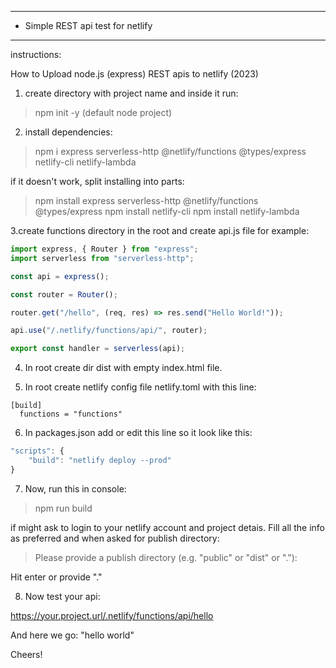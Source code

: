 ************************************
* Simple REST api test for netlify 
************************************

instructions:

How to Upload node.js (express) REST apis to netlify (2023)

1. create directory with project name and inside it run:
>npm init -y (default node project)

2. install dependencies:
>npm i express serverless-http @netlify/functions @types/express netlify-cli netlify-lambda

if it doesn't work, split installing into parts:
>npm install express serverless-http @netlify/functions @types/express 
>npm install netlify-cli
>npm install netlify-lambda

3.create functions directory in the root and create api.js file for example:


```javascript
import express, { Router } from "express";
import serverless from "serverless-http";

const api = express();

const router = Router();

router.get("/hello", (req, res) => res.send("Hello World!"));

api.use("/.netlify/functions/api/", router);

export const handler = serverless(api);
```

4. In root create dir dist with empty index.html file.

5. In root create netlify config file netlify.toml with this line:

```
[build]
  functions = "functions"
```

6. In packages.json add or edit this line so it look like this:

```javascript
"scripts": {
    "build": "netlify deploy --prod"
}
```

7. Now, run this in console:

>npm run build

if might ask to login to your netlify account and project detais. Fill all the info as preferred and when asked for publish directory:

>Please provide a publish directory (e.g. "public" or "dist" or "."):

Hit enter or provide "."

8. Now test your api:

https://your.project.url/.netlify/functions/api/hello

And here we go: "hello world"

Cheers!

